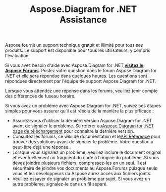 ﻿---
title: Aspose.Diagram for .NET Assistance
linktitle: Soutien technique
type: docs
weight: 60
url: /fr/net/technical-support/
description: Aspose.Diagram provides Visio file formats conversions to images, PDF, HTML, XML and XAML formats. Popular file formats supported include VSD, VSS, VDW, VST, VSDX, VSSX, VSTX, VSDM, VSTM, and VSSM.
---
Aspose fournit un support technique gratuit et illimité pour tous ses produits. Le support est disponible pour tous les utilisateurs, y compris l'évaluation.

 Si vous avez besoin d'aide avec Aspose.Diagram for .NET,[**visitez le Aspose.Forums**](https://forum.aspose.com/c/diagram/17). Postez votre question dans le forum Aspose.Diagram for .NET et elle sera répondue dans quelques heures. Les questions sont répondues directement par l'équipe de support Aspose.Diagram for .NET.

Lorsque vous attendez une réponse dans les forums, veuillez tenir compte des différences de fuseau horaire.

Si vous avez un problème avec Aspose.Diagram for .NET, suivez ces étapes simples pour vous assurer qu'il est résolu de la manière la plus efficace :

-  Assurez-vous d'utiliser la dernière version Aspose.Diagram for .NET avant de signaler le problème. Se référer au[Aspose.Diagram for .NET page de téléchargement](https://www.nuget.org/packages/Aspose.Diagram/) pour connaître la dernière version.
-  Consultez les forums, ce wiki de documentation et le[API Référence](https://reference.aspose.com/diagram/net) pour trouver des solutions avant de signaler le problème. Votre question a peut-être déjà une réponse.
- Lorsque vous signalez un problème, veuillez inclure le document original et éventuellement un fragment du code à l'origine du problème. Si vous devez joindre plusieurs fichiers, compressez-les en un seul. Il est sécuritaire de joindre vos documents au Aspose.Forums puisque seuls vous et les développeurs du Aspose aurez accès aux fichiers joints.
- Veuillez essayer de signaler un problème par sujet. Si vous avez un autre problème, signalez-le dans un fil séparé.

